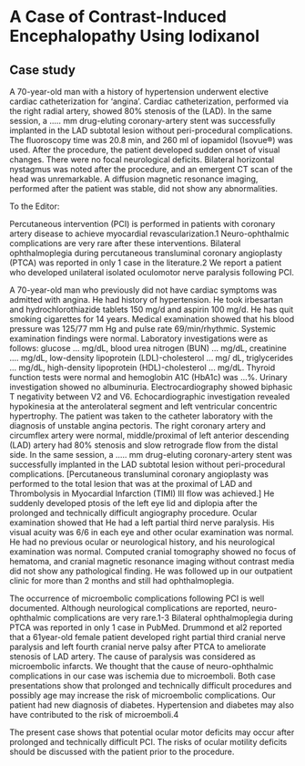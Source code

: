 # A Case of Contrast-Induced Encephalopathy Using Iodixanol
## Case study
A 70-year-old man with a history of hypertension underwent elective cardiac catheterization for ‘angina’. Cardiac catheterization, performed via the right radial artery, showed 80% stenosis of the (LAD). In the same session, a ..... mm drug-eluting coronary-artery stent was successfully implanted in the LAD subtotal lesion without peri-procedural complications. The fluoroscopy time was 20.8 min, and 260 ml of iopamidol (Isovue®) was used. After the procedure, the patient developed sudden onset of visual changes. There were no focal neurological deficits. Bilateral horizontal nystagmus was noted after the procedure, and an emergent CT scan of the head was unremarkable. A diffusion magnetic resonance imaging, performed after the patient was stable, did not show any abnormalities. 

To the Editor:

Percutaneous intervention (PCI) is performed in patients with coronary artery disease to achieve myocardial revascularization.1 Neuro-ophthalmic complications are very rare after these interventions. Bilateral ophthalmoplegia during percutaneous transluminal coronary angioplasty (PTCA) was reported in only 1 case in the literature.2 We report a patient who developed unilateral isolated oculomotor nerve paralysis following PCI.

A 70-year-old man who previously did not have cardiac symptoms was admitted with angina. He had history of hypertension. He took irbesartan and hydrochlorothiazide tablets 150 mg/d and aspirin 100 mg/d. He has quit smoking cigarettes for 14 years. Medical examination showed that his blood pressure was 125/77 mm Hg and pulse rate 69/min/rhythmic. Systemic examination findings were normal. Laboratory investigations were as follows: glucose ... mg/dL, blood urea nitrogen (BUN) ... mg/dL, creatinine .... mg/dL, low-density lipoprotein (LDL)-cholesterol ... mg/ dL, triglycerides ... mg/dL, high-density lipoprotein (HDL)-cholesterol ... mg/dL. Thyroid function tests were normal and hemoglobin A1C (HbA1c) was ...%. Urinary investigation showed no albuminuria. 
Electrocardiography showed biphasic T negativity between V2 and V6. Echocardiographic investigation revealed hypokinesia at the anterolateral segment and left ventricular concentric hypertrophy. 
The patient was taken to the catheter laboratory with the diagnosis of unstable angina pectoris. The right coronary artery and circumflex artery were normal, middle/proximal of left anterior descending (LAD) artery had 80% stenosis and slow retrograde flow from the distal side. In the same session, a ..... mm drug-eluting coronary-artery stent was successfully implanted in the LAD subtotal lesion without peri-procedural complications. [Percutaneous transluminal coronary angioplasty was performed to the total lesion that was at the proximal of LAD and Thrombolysis in Myocardial Infarction (TIMI) III flow was achieved.] He suddenly developed ptosis of the left eye lid and diplopia after the prolonged and technically difficult angiography procedure. Ocular examination showed that He had a left partial third nerve paralysis. His visual acuity was 6/6 in each eye and other ocular examination was normal. He had no previous ocular or neurological history, and his neurological examination was normal. Computed cranial tomography showed no focus of hematoma, and cranial magnetic resonance imaging without contrast media did not show any pathological finding. He was followed up in our outpatient clinic for more than 2 months and still had ophthalmoplegia.

The occurrence of microembolic complications following PCI is well documented. Although neurological complications are reported, neuro-ophthalmic complications are very rare.1-3 Bilateral ophthalmoplegia during PTCA was reported in only 1 case in PubMed. Drummond et al2 reported that a 61year-old female patient developed right partial third cranial nerve paralysis and left fourth cranial nerve palsy after PTCA to ameliorate stenosis of LAD artery. The cause of paralysis was considered as microembolic infarcts. We thought that the cause of neuro-ophthalmic complications in our case was ischemia due to microemboli. Both case presentations show that prolonged and technically difficult procedures and possibly age may increase the risk of microembolic complications. Our patient had new diagnosis of diabetes. Hypertension and diabetes may also have contributed to the risk of microemboli.4

The present case shows that potential ocular motor deficits may occur after prolonged and technically difficult PCI. The risks of ocular motility deficits should be discussed with the patient prior to the procedure.
